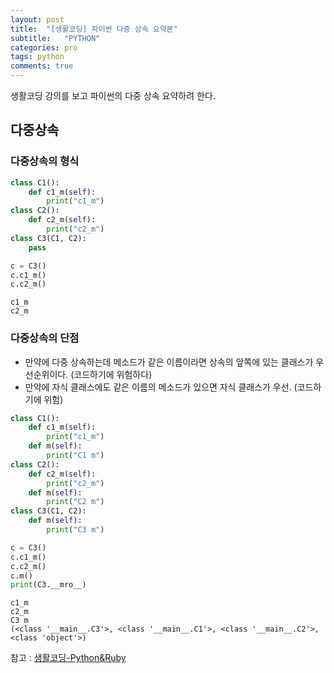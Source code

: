 ```yaml
---
layout: post
title:  "[생활코딩] 파이썬 다중 상속 요약본"
subtitle:   "PYTHON"
categories: pro
tags: python
comments: true
---
```


생활코딩 강의를 보고 파이썬의 다중 상속 요약하려 한다.


## 다중상속
### 다중상속의 형식


```python
class C1():
    def c1_m(self):
        print("c1_m")
class C2():
    def c2_m(self):
        print("c2_m")
class C3(C1, C2):
    pass

c = C3()
c.c1_m()
c.c2_m()
```

    c1_m
    c2_m
    

### 다중상속의 단점
- 만약에 다중 상속하는데 메소드가 같은 이름이라면 상속의 앞쪽에 있는 클래스가 우선순위이다. (코드하기에 위험하다)
- 만약에 자식 클래스에도 같은 이름의 메소드가 있으면 자식 클래스가 우선. (코드하기에 위험)


```python
class C1():
    def c1_m(self):
        print("c1_m")
    def m(self):
        print("C1 m")
class C2():
    def c2_m(self):
        print("c2_m")
    def m(self):
        print("C2 m")
class C3(C1, C2):
    def m(self):
        print("C3 m")

c = C3()
c.c1_m()
c.c2_m()
c.m()
print(C3.__mro__)
```

    c1_m
    c2_m
    C3 m
    (<class '__main__.C3'>, <class '__main__.C1'>, <class '__main__.C2'>, <class 'object'>)


  
참고 : [생활코딩-Python&Ruby](https://opentutorials.org/course/1750/10436)


